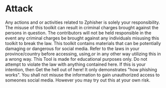 # Attack
Any actions and or activities related to Zphisher is solely your responsibility. The misuse of this toolkit can result in criminal charges brought against the persons in question. The contributors will not be held responsible in the event any criminal charges be brought against any individuals misusing this toolkit to break the law.  This toolkit contains materials that can be potentially damaging or dangerous for social media. Refer to the laws in your province/country before accessing, using,or in any other way utilizing this in a wrong way.  This Tool is made for educational purposes only. Do not attempt to violate the law with anything contained here. If this is your intention, then Get the hell out of here!  It only demonstrates "how phishing works". You shall not misuse the information to gain unauthorized access to someones social media. However you may try out this at your own risk.

